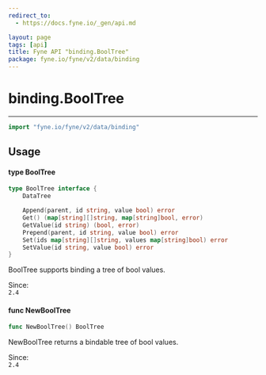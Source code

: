 ```yaml
---
redirect_to:
  - https://docs.fyne.io/_gen/api.md

layout: page
tags: [api]
title: Fyne API "binding.BoolTree"
package: fyne.io/fyne/v2/data/binding
---
```

# binding.BoolTree
---
```go
import "fyne.io/fyne/v2/data/binding"
```

## Usage

#### type BoolTree

```go
type BoolTree interface {
	DataTree

	Append(parent, id string, value bool) error
	Get() (map[string][]string, map[string]bool, error)
	GetValue(id string) (bool, error)
	Prepend(parent, id string, value bool) error
	Set(ids map[string][]string, values map[string]bool) error
	SetValue(id string, value bool) error
}
```

BoolTree supports binding a tree of bool values.


<div class="since">Since: <code>
2.4</code></div>

#### func  NewBoolTree

```go
func NewBoolTree() BoolTree
```
NewBoolTree returns a bindable tree of bool values.


<div class="since">Since: <code>
2.4</code></div>
